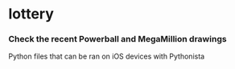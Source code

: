 # lottery
 
 ### Check the recent Powerball and MegaMillion drawings
Python files that can be ran on iOS devices with Pythonista